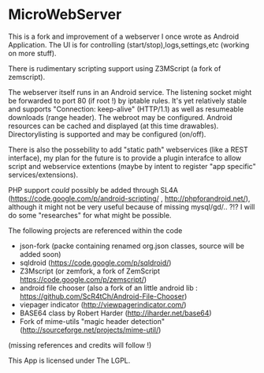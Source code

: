 MicroWebServer
==============
This is a fork and improvement of a webserver I once wrote as Android Application.
The UI is for controlling (start/stop),logs,settings,etc (working on more stuff).

There is rudimentary scripting support using Z3MScript (a fork of zemscript).

The webserver itself runs in an Android service. The listening socket might be forwarded to port 80 (if root !) by iptable rules.
It's yet relatively stable and supports "Connection: keep-alive" (HTTP/1.1) as well as resumeable downloads (range header).
The webroot may be configured.
Android resources can be cached and displayed (at this time drawables). Directorylisting is supported and may
be configured (on/off).

There is also the possebility to add "static path" webservices (like a REST interface), my plan for the future is to
provide a plugin interafce to allow script and webservice extentions
(maybe by intent to register "app specific" services/extensions).

PHP support *could* possibly be added through SL4A (https://code.google.com/p/android-scripting/ , http://phpforandroid.net/), although it might not be very useful because of missing mysql/gd/.. ?!?
I will do some "researches" for what might be possible. 

The following projects are referenced within the code
- json-fork (packe containing renamed org.json classes, source will be added soon)
- sqldroid (https://code.google.com/p/sqldroid/)
- Z3Mscript (or zemfork, a fork of ZemScript https://code.google.com/p/zemscript/)
- android file chooser (also a fork of an little android lib : https://github.com/ScR4tCh/Android-File-Chooser)
- viepager indicator (http://viewpagerindicator.com/)
- BASE64 class by Robert Harder (http://iharder.net/base64)
- Fork of mime-utils "magic header detection" (http://sourceforge.net/projects/mime-util/)

(missing references and credits will follow !)

This App is licensed under The LGPL.
